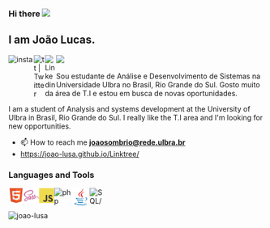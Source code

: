 ### Hi there <img src="https://media.giphy.com/media/hvRJCLFzcasrR4ia7z/giphy.gif" width="25px">
## I am João Lucas.
<a href="//www.instagram.com/jao_luska_/?hl=pt-br">
  <img align="left" alt="insta" width="50px" src= "https://www.vectorlogo.zone/logos/instagram/instagram-ar21.svg" />
</a>
<a href="https://twitter.com/JaoLuska">
  <img align="left" alt="tt | Twitter" width="22px" src="https://raw.githubusercontent.com/peterthehan/peterthehan/master/assets/twitter.svg" />
</a>
<a href="https://www.linkedin.com/in/abhisheknaiidu/https://www.linkedin.com/in/jo%C3%A3o-lucas-pereira-rafael-6951a51a3/">
  <img align="left" alt="Linkedin" width="22px" src="https://raw.githubusercontent.com/peterthehan/peterthehan/master/assets/linkedin.svg" />
</a>

![](https://visitor-badge.glitch.me/badge?page_id=jao_lusa)
 <br>
 
Sou estudante de Análise e Desenvolvimento de Sistemas na Universidade Ulbra no Brasil, Rio Grande do Sul.
Gosto muito da área de T.I e estou em busca de novas oportunidades.
 
I am a student of Analysis and systems development at the University of Ulbra in Brasil, Rio Grande do Sul.
I really like the T.I area and I'm looking for new opportunities.

- 📫 How to reach me **joaosombrio@rede.ulbra.br**
- https://joao-lusa.github.io/Linktree/

### Languages and Tools

<p><img align="left" alt="html" width="30px" src="https://raw.githubusercontent.com/devicons/devicon/master/icons/html5/html5-original.svg"/><p>
<p><img align="left" alt="sass" width="30px" src="https://raw.githubusercontent.com/devicons/devicon/master/icons/sass/sass-original.svg"/><p>
<p><img align="left" alt="js" width="30px" src="https://raw.githubusercontent.com/devicons/devicon/master/icons/javascript/javascript-original.svg"/><p>  
<p><img align="left" alt="php" width="35px" src="https://www.vectorlogo.zone/logos/springio/springio-icon.svg"/><p>
<p><img align="left" alt="java" width="35px" src="https://raw.githubusercontent.com/devicons/devicon/master/icons/java/java-original.svg"/><p>
 <p><img align="left" alt="SQL/" width="35px" src="https://image.flaticon.com/icons/png/128/2305/2305934.png"/><p>


<br>

##

<p><img src="https://github-readme-stats.vercel.app/api?username=joao-lusa&show_icons=true" alt="joao-lusa" /> </p>


